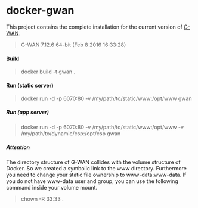 # docker-gwan

This project contains the complete installation for the current version of [G-WAN](http://gwan.ch).

> G-WAN 7.12.6 64-bit (Feb  8 2016 16:33:28)

#### Build
> docker build -t gwan .

#### Run (static server)
> docker run -d -p 6070:80 -v /my/path/to/static/www:/opt/www gwan

##### Run (app server)
> docker run -d -p 6070:80 -v /my/path/to/static/www:/opt/www -v /my/path/to/dynamic/csp:/opt/csp gwan

##### Attention
The directory structure of G-WAN collides with the volume structure of Docker. So we created a symbolic link to the www directory. Furthermore you need to change your static file ownership to www-data:www-data. If you do not have www-data user and group, you can use the following command inside your volume mount.

> chown -R 33:33 .
